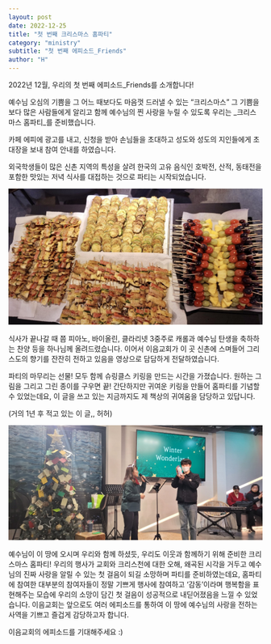 ```yaml
---
layout: post
date: 2022-12-25
title: "첫 번째 크리스마스 홈파티"
category: "ministry"
subtitle: "첫 번째 에피소드_Friends"
author: "H"
---
```



2022년 12월, 우리의 첫 번째 에피소드_Friends를 소개합니다!


예수님 오심의 기쁨을 그 어느 때보다도 마음껏 드러낼 수 있는 “크리스마스”
그 기쁨을 보다 많은 사람들에게 알리고 함께 예수님의 찐 사랑을 누릴 수 있도록
우리는 _크리스마스 홈파티_를 준비했습니다.


카페 에피에 광고를 내고, 신청을 받아 손님들을 초대하고
성도와 성도의 지인들에게 초대장을 보내 참여 안내를 하였습니다.


외국학생들이 많은 신촌 지역의 특성을 살려
한국의 고유 음식인 호박전, 산적, 동태전을 포함한
맛있는 저녁 식사를 대접하는 것으로 파티는 시작되었습니다.


![0](/ministry/images/2022-12-25-첫-번째-크리스마스-홈파티/0.png)


식사가 끝나갈 때 쯤 피아노, 바이올린, 클라리넷 3중주로
캐롤과 예수님 탄생을 축하하는 찬양 등을 하나님께 올려드렸습니다.
이어서 이음교회가 이 곳 신촌에 스며들어 그리스도의 향기를 잔잔히 전하고 있음을
영상으로 담담하게 전달하였습니다.


파티의 마무리는 선물!
모두 함께 슈링클스 키링을 만드는 시간을 가졌습니다.
원하는 그림을 그리고 그린 종이를 구우면 끝!
간단하지만 귀여운 키링을 만들어 홈파티를 기념할 수 있었는데요,
이 글을 쓰고 있는 지금까지도 제 책상의 귀여움을 담당하고 있답니다.


(거의 1년 후 적고 있는 이 글,, 허허)


![1](/ministry/images/2022-12-25-첫-번째-크리스마스-홈파티/1.png)


예수님이 이 땅에 오시며 우리와 함께 하셨듯, 우리도 이웃과 함께하기 위해 준비한
크리스마스 홈파티!
우리의 행사가 교회와 크리스천에 대한 오해, 왜곡된 시각을 거두고
예수님의 진짜 사랑을 알릴 수 있는 첫 걸음이 되길 소망하며 파티를 준비하였는데요,
홈파티에 참여한 대부분의 참여자들이 정말 기쁘게 행사에 참여하고 ‘감동’이라며 행복함을 표현해주는 모습에
우리의 소망이 담긴 첫 걸음이 성공적으로 내딛어졌음을 느낄 수 있었습니다.
이음교회는 앞으로도 여러 에피소드를 통하여 이 땅에 예수님의 사랑을 전하는 사역을
기쁘고 즐겁게 감당하고자 합니다.


이음교회의 에피소드를 기대해주세요 :)


